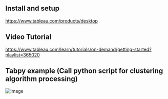 ## Install and setup
https://www.tableau.com/products/desktop

## Video Tutorial
https://www.tableau.com/learn/tutorials/on-demand/getting-started?playlist=365020

## Tabpy example (Call python script for clustering algorithm processing)
![image](https://user-images.githubusercontent.com/69342162/165112595-fcd6444e-cdc5-47a7-b87f-51c8108faf20.png)
